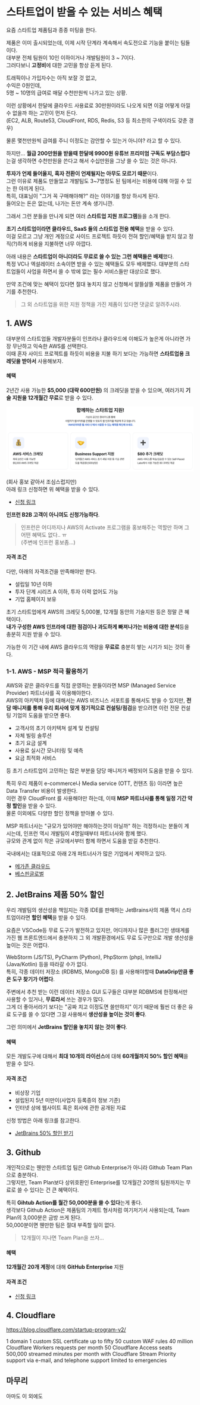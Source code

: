 # 스타트업이 받을 수 있는 서비스 혜택

요즘 스타트업 제품팀과 종종 미팅을 한다.  
  
제품은 이미 출시되었는데, 이제 시작 단계라 계속해서 속도전으로 기능을 붙이는 팀들이다.  
대부분 전체 팀원이 10인 이하이거나 개발팀원이 3 ~ 7이다.  
그러다보니 **고정비**에 대한 고민을 항상 듣게 된다.  
  
트래픽이나 가입자수는 아직 보잘 것 없고,    
수익은 0원인데,  
5명 ~ 10명의 급여로 매달 수천만원씩 나가고 있는 상황.  

이런 상황에서 한달에 클라우드 사용료로 30만원이라도 나오게 되면 이걸 어떻게 아낄 수 없을까 하는 고민이 먼저 든다.  
(EC2, ALB, Route53, CloudFront, RDS, Redis, S3 등 최소한의 구색이라도 갖춘 경우)  

물론 몇천만원씩 급여를 주니 이정도는 감안할 수 있는거 아니야? 라고 할 수 있다. 
  
하지만... **월급 200만원을 받을때 한달에 9900원 유튜브 프리미엄 구독도 부담스럽다**는걸 생각하면 수천만원을 쓴다고 해서 수십만원을 그냥 쓸 수 있는 것은 아니다.  
  
**투자가 언제 들어올지, 흑자 전환이 언제될지는 아무도 모르기 때문**이다.  
그런 이유로 제품도 만들었고 개발팀도 3~7명정도 된 팀에서는 비용에 대해 아낄 수 있는 한 아끼게 된다.  
특히, 대표님이 "그거 꼭 구매해야해?" 라는 이야기를 항상 하시게 된다.  
들어오는 돈은 없는데, 나가는 돈만 계속 생기니깐.  
  
그래서 그런 분들을 만나게 되면 여러 **스타트업 지원 프로그램**들을 소개 한다.  
  
**초기 스타트업이라면 클라우드, SaaS 들의 스타트업 전용 혜택**을 받을 수 있다.  
이걸 모르고 그냥 개인 계정으로 사이드 프로젝트 하듯이 전혀 할인/혜택을 받지 않고 정직(?)하게 비용을 지불하면 너무 아깝다.    
  
아래 내용은 **스타트업이 아니더라도 무료로 쓸 수 있는 그런 혜택들은 배제**했다.  
특정 VC나 엑설레이터 소속이면 받을 수 있는 혜택들도 모두 배제했다.
대부분의 스타트업들이 사업을 하면서 쓸 수 밖에 없는 필수 서비스들만 대상으로 했다.  
  
만약 조건에 맞는 혜택이 있다면 절대 놓치지 않고 신청해서 알뜰살뜰 제품을 만들어 가기를 추천한다.

> 그 외 스타트업을 위한 지원 정책을 가진 제품이 있다면 댓글로 알려주시라.
  
## 1. AWS 

대부분의 스타트업들 개발자분들이 인프라나 클라우드에 이해도가 높은게 아니라면 가장 무난하고 익숙한 AWS를 선택한다.  
이때 혼자 사이드 프로젝트를 하듯이 비용을 지불 하기 보다는 가능하면 **스타트업용 크레딧을 받아서** 사용해보자.  
  
#### 혜택

2년간 사용 가능한 **$5,000 (대략 600만원)** 의 크레딧을 받을 수 있으며, 여러가지 **기술 지원을 12개월간 무료**로 받을 수 있다.

![aws](./images/aws.png)

(회사 홍보 같아서 조심스럽지만)  
아래 링크 신청하면 위 혜택을 받을 수 있다.

- [신청 링크](https://www.inflearn.com/partners/aws)

**인프런 B2B 고객이 아니여도 신청가능하다**.  

> 인프런은 어디까지나 AWS의 Activate 프로그램을 홍보해주는 역할만 하며 그 어떤 혜택도 없다.. ㅠ  
> (주변에 인프런 홍보좀...)

#### 자격 조건

다만, 아래의 자격조건을 만족해야만 한다.
- 설립일 10년 이하
- 투자 단계 시리즈 A 이하, 투자 이력 없어도 가능
- 기업 홈페이지 보유

초기 스타트업에게 AWS의 크레딧 5,000불, 12개월 동안의 기술지원 등은 정말 큰 혜택이다.  
**내가 구성한 AWS 인프라에 대한 점검이나 과도하게 빠져나가는 비용에 대한 분석**등을 충분히 지원 받을 수 있다.  
  
가능한 이 기간 내에 AWS 클라우드의 역량을 **무료로** 충분히 쌓는 시기가 되는 것이 좋다.

### 1-1. AWS - MSP 적극 활용하기

AWS와 같은 클라우드를 직접 운영하는 분들이라면 MSP (Managed Service Provider) 파트너사를 꼭 이용해야한다.  
AWS의 아키텍처 등에 대해서는 AWS 비즈니스 서포트를 통해서도 받을 수 있지만, **전담 매니저를 통해 우리 회사에 맞게 정기적으로 컨설팅/점검**을 받으려면 이런 전문 컨설팅 기업의 도움을 받으면 좋다.

- 고객사의 초기 아키텍쳐 설계 및 컨설팅 
- 자체 빌링 솔루션 
- 초기 요금 설계 
- 사용료 실시간 모니터링 및 예측
- 요금 최적화 서비스
  
등 초기 스타트업이 고민하는 많은 부분을 담당 매니저가 배정되어 도움을 받을 수 있다.  
  
특히 우리 제품이 e-commerce나 Media service (OTT, 컨텐츠 등) 이라면 높은 Data Transfer 비용이 발생한다.  
이런 경우 CloudFront 를 사용해야만 하는데, 이때 **MSP 파트너사를 통해 일정 기간 약정 할인**을 받을 수 있다.  
물론 이외에도 다양한 할인 정책을 받아볼 수 있다.  
  
MSP 파트너사는 "규모가 있어야만 해야하는것이 아닐까" 하는 걱정하시는 분들이 계시는데, 인프런 역시 개발팀이 4명일때부터 파트너사와 함께 했다.  
규모와 관계 없이 작은 규모에서부터 함께 하면서 도움을 받길 추천한다.  
  
국내에서는 대표적으로 아래 2개 파트너사가 많은 기업에서 계약하고 있다.

- [메가존 클라우드](https://www.megazone.com/)
- [베스핀글로벌](https://www.bespinglobal.com/)


## 2. JetBrains 제품 50% 할인

우리 개발팀의 생산성을 책임지는 각종 IDE를 판매하는 JetBrains사의 제품 역시 스타트업이라면 **할인 혜택**을 받을 수 있다.  
  
요즘은 VSCode등 무료 도구가 발전하고 있지만, 어디까지나 많은 플러그인 생태계를 가진 웹 프론트엔드에서 충분하지 그 외 개발환경에서도 무료 도구만으로 개발 생산성을 높이는 것은 어렵다.  

WebStorm (JS/TS), PyCharm (Python), PhpStorm (php), IntelliJ (Java/Kotlin) 등을 따라갈 수가 없다.  
특히, 각종 데이터 저장소 (RDBMS, MongoDB 등) 를 사용해야할때 **DataGrip만큼 좋은 도구 찾기가 어렵다**.  

주변에서 추천 받는 이런 데이터 저장소 GUI 도구들은 대부분 RDBMS에 한정해서만 사용할 수 있거나, **무료라서** 쓰는 경우가 많다.  
그게 더 좋아서라기 보다는 "공짜 치고 이정도면 쓸만하지" 이기 때문에 훨씬 더 좋은 유료 도구를 쓸 수 있다면 그걸 사용해서 **생산성을 높이는 것이 좋다**.  
    
그런 의미에서 **JetBrains 할인을 놓치지 않는 것이 좋다**.

#### 혜택

모든 개발도구에 대해서 **최대 10개의 라이선스**에 대해 **60개월까지 50% 할인 혜택**을 받을 수 있다.

#### 자격 조건

- 비상장 기업
- 설립된지 5년 미만이(사업자 등록증의 정보 기준)
- 인터넷 상에 웹사이트 혹은 회사에 관한 공개된 자료

신청 방법은 아래 링크를 참고한다.

- [JetBrains 50% 할인 받기](https://blog.jetbrains.com/ko/2020/04/06/startup_discount_ko/)


## 3. Github 

개인적으로는 웬만한 스타트업 팀은 Github Enterprise가 아니라 Github Team Plan으로 충분하다.  
그렇지만, Team Plan보다 상위호환인 Enterprise를 12개월간 20명의 팀원까지는 무료로 쓸 수 있다는 건 큰 혜택이다.  
  
특히 **Gihtub Action를 월간 50,000분을 쓸 수 있다**는게 좋다.  
생각보다 Github Action은 제품팀의 가제트 형사처럼 여기저기서 사용되는데, Team Plan의 3,000분은 금방 쓰게 된다.  
50,000분이면 웬만한 팀은 절대 부족할 일이 없다.  

> 12개월이 지나면 Team Plan을 쓰자...

#### 혜택

**12개월간** **20개 계정**에 대해 **GitHub Enterprise** 지원

#### 자격 조건

- [신청 링크](https://github.com/enterprise/startups)


## 4. Cloudflare

https://blog.cloudflare.com/startup-program-v2/

1 domain
1 custom SSL certificate
up to fifty 50 custom WAF rules
40 million Cloudflare Workers requests per month
50 Cloudflare Access seats
500,000 streamed minutes per month with Cloudflare Stream
Priority support via e-mail, and telephone support limited to emergencies




## 마무리

아마도 이 외에도 


